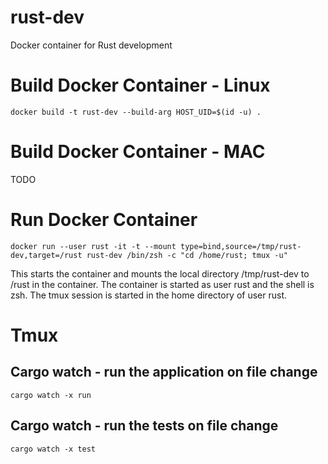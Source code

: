 # rust-dev
Docker container for Rust development

# Build Docker Container - Linux
```docker build -t rust-dev --build-arg HOST_UID=$(id -u) .```

# Build Docker Container - MAC
TODO

# Run Docker Container
```docker run --user rust -it -t --mount type=bind,source=/tmp/rust-dev,target=/rust rust-dev /bin/zsh -c "cd /home/rust; tmux -u"```

This starts the container and mounts the local directory /tmp/rust-dev to /rust in the container. The container is started as user rust and the shell is zsh. The tmux session is started in the home directory of user rust.

# Tmux 

## Cargo watch - run the application on file change
```cargo watch -x run```

## Cargo watch - run the tests on file change
```cargo watch -x test```